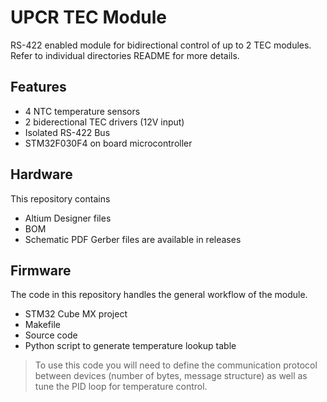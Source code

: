 # UPCR TEC Module
RS-422 enabled module for bidirectional control of up to 2 TEC modules.
Refer to individual directories README for more details.

## Features
* 4 NTC temperature sensors
* 2 biderectional TEC drivers (12V input)
* Isolated RS-422 Bus
* STM32F030F4 on board microcontroller

## Hardware
This repository contains 
* Altium Designer files
* BOM
* Schematic PDF
Gerber files are available in releases

## Firmware
The code in this repository handles the general workflow of the module. 
* STM32 Cube MX project 
* Makefile
* Source code
* Python script to generate temperature lookup table
> To use this code you will need to define the communication protocol between devices (number of bytes, message structure) as well as tune the PID loop for temperature control.

